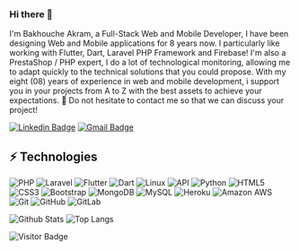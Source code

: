 ### Hi there 👋

I'm Bakhouche Akram, a Full-Stack Web and Mobile Developer, I have been designing Web and Mobile applications for 8 years now. I particularly like working with Flutter, Dart, Laravel PHP Framework and Firebase! 
I'm also a PrestaShop / PHP expert, I do a lot of technological monitoring, allowing me to adapt quickly to the technical solutions that you could propose. With my eight (08) years of experience in web and mobile development, i support you in your projects from A to Z with the best assets to achieve your expectations. 
🚀 Do not hesitate to contact me so that we can discuss your project!

[![Linkedin Badge](https://img.shields.io/badge/-Linkedin-blue?style=flat-square&logo=Linkedin&logoColor=white&link=https://www.linkedin.com/in/bakhoucheakram/)](https://www.linkedin.com/in/bakhoucheakram/)
[![Gmail Badge](https://img.shields.io/badge/-Gmain-c14438?style=flat-square&logo=Gmail&logoColor=white&link=mailto:bakhouche.akram.dev@gmail.com)](mailto:bakhouche.akram.dev@gmail.com)


## ⚡ Technologies

![PHP](https://img.shields.io/badge/-PHP-blue?style=flat-square&logo=php)
![Laravel](https://img.shields.io/badge/-Laravel-red?style=flat-square&logo=laravel)
![Flutter](https://img.shields.io/badge/-Flutter-blue?style=flat-square&logo=flutter)
![Dart](https://img.shields.io/badge/-Dart-blue?style=flat-square&logo=dart)
![Linux](https://img.shields.io/badge/-Linux-black?style=flat-square&logo=linux)
![API](https://img.shields.io/badge/-API-black?style=flat-square&logo=api)
![Python](https://img.shields.io/badge/-Python-black?style=flat-square&logo=Python)
![HTML5](https://img.shields.io/badge/-HTML5-E34F26?style=flat-square&logo=html5&logoColor=white)
![CSS3](https://img.shields.io/badge/-CSS3-1572B6?style=flat-square&logo=css3)
![Bootstrap](https://img.shields.io/badge/-Bootstrap-563D7C?style=flat-square&logo=bootstrap)
![MongoDB](https://img.shields.io/badge/-MongoDB-black?style=flat-square&logo=mongodb)
![MySQL](https://img.shields.io/badge/-MySQL-black?style=flat-square&logo=mysql)
![Heroku](https://img.shields.io/badge/-Heroku-430098?style=flat-square&logo=heroku)
![Amazon AWS](https://img.shields.io/badge/Amazon%20AWS-232F3E?style=flat-square&logo=amazon-aws)
![Git](https://img.shields.io/badge/-Git-black?style=flat-square&logo=git)
![GitHub](https://img.shields.io/badge/-GitHub-181717?style=flat-square&logo=github)
![GitLab](https://img.shields.io/badge/-GitLab-FCA121?style=flat-square&logo=gitlab)

![Github Stats](https://github-readme-stats.vercel.app/api?username=akrambak&count_private=true&show_icons=true&include_all_commits=false)
![Top Langs](https://github-readme-stats.vercel.app/api/top-langs/?username=akrambak&hide=TeX&layout=compact)

![Visitor Badge](https://visitor-badge.laobi.icu/badge?page_id=akrambak.akrambak)
